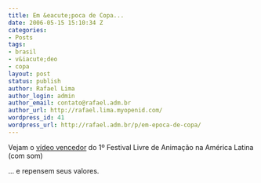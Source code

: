 ```yaml
---
title: Em &eacute;poca de Copa...
date: 2006-05-15 15:10:34 Z
categories:
- Posts
tags:
- brasil
- v&iacute;deo
- copa
layout: post
status: publish
author: Rafael Lima
author_login: admin
author_email: contato@rafael.adm.br
author_url: http://rafael.lima.myopenid.com/
wordpress_id: 41
wordpress_url: http://rafael.adm.br/p/em-epoca-de-copa/
---
```


Vejam o <a target="_blank" href="http://www.laboratoriodedesenhos.com.br/corrente_page.htm">v&iacute;deo vencedor</a> do 1&ordm; Festival Livre de Anima&ccedil;&atilde;o na  Am&eacute;rica Latina (com som)

... e repensem seus valores.
